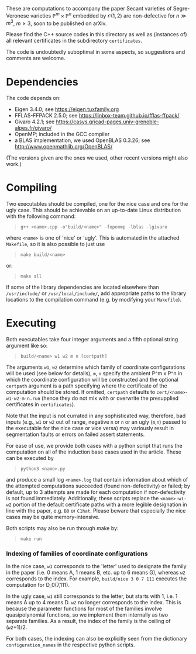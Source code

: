 These are computations to accompany the paper Secant varieties of Segre-Veronese varieties $\mathbb P^m\times\mathbb P^n$ embedded by $\mathcal O(1,2)$ are non-defective for $n\gg m^3$, $m\geq3$, soon to be published on arXiv.

Please find the C++ source codes in this directory as well as (instances of) all relevant certificates in the subdirectory `certificates`.

The code is undoubtedly suboptimal in some aspects, so suggestions and comments are welcome.


# Dependencies

The code depends on:

* Eigen 3.4.0; see https://eigen.tuxfamily.org
* FFLAS-FFPACK 2.5.0; see https://linbox-team.github.io/fflas-ffpack/
* Givaro 4.2.1; see https://casys.gricad-pages.univ-grenoble-alpes.fr/givaro/
* OpenMP; included in the GCC compiler
* a BLAS implementation, we used OpenBLAS 0.3.26; see http://www.openmathlib.org/OpenBLAS/

(The versions given are the ones we used, other recent versions might also work.)

# Compiling

Two executables should be compiled, one for the nice case and one for the ugly case. This should be achievable on an up-to-date Linux distribution with the following command:
> `g++ <name>.cpp -o"build/<name>" -fopenmp -lblas -lgivaro`

where `<name>` is one of 'nice' or 'ugly'.
This is automated in the attached `Makefile`, so it is also possible to just use
> `make build/<name>`

or:
> `make all`

If some of the library dependencies are located elsewhere than `/usr/include/` or `/usr/local/include/`, add appropriate paths to the library locations to the compilation command (e.g. by modifying your `Makefile`).


# Executing

Both executables take four integer arguments and a fifth optional string argument like so:
> `build/<name> w1 w2 m n [certpath]`

The arguments `w1`, `w2` determine which family of coordinate configurations will be used (see below for details), `m`, `n` specify the ambient P^m x P^n in which the coordinate configuration will be constructed and the optional `certpath` argument is a path specifying where the certificate of the computation should be stored. If omitted, `certpath` defaults to `cert/<name>-w1-w2-m-n.run` (hence they do not mix with or overwrite the presupplied certificates in `certificates`).

Note that the input is not currated in any sophisticated way, therefore, bad inputs (e.g., `w1` or `w2` out of range, negative `m` or `n` or an ugly (`m`,`n`) passed to the executable for the nice case or vice versa) may variously result in segmentation faults or errors on failed assert statements.

For ease of use, we provide both cases with a python script that runs the computation on all of the induction base cases used in the article. These can be executed by
> `python3 <name>.py`

and produce a small log `<name>.log` that contain information about which of the attempted computations succeeded (found non-defectivity) or failed; by default, up to 3 attempts are made for each computation if non-defectivity is not found immediately. Additionally, these scripts replace the `<name>-w1-w2` portion of the default certificate paths with a more legible designation in line with the paper, e.g. `B0` or `C1hat`. Please beware that especially the nice cases may be quite memory-intensive.

Both scripts may also be run through make by:
> `make run`


### Indexing of families of coordinate configurations

In the nice case, `w1` corresponds to the 'letter' used to designate the family in the paper (i.e. 0 means A, 1 means B, etc. up to 6 means G), whereas `w2` corresponds to the index. For example, `build/nice 3 0 7 111` executes the computation for D_0(7,111).

In the ugly case, `w1` still corresponds to the letter, but starts with 1, i.e. 1 means A up to 4 means D. `w2` no longer corresponds to the index. This is because the parameter functions for most of the families involve quasipolynomial functions, so we implement them internally as two separate families. As a result, the index of the family is the ceiling of (`w2`+1)/2.

For both cases, the indexing can also be explicitly seen from the dictionary `configuration_names` in the respective python scripts.

